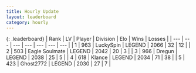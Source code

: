 ```yaml
---
title: Hourly Update
layout: leaderboard
category: hourly
---
```


{: .leaderboard}
| Rank | LV | Player | Division | Elo | Wins | Losses |
| --- | --- | --- | --- | --- | --- | --- |
| <span data-change="0">1</span> | 963 | <span title="ID: 498412">LuckySpin</span> | LEGEND | <span data-change="0">2066</span> | <span data-change="0">32</span> | <span data-change="0">12</span> |
| <span data-change="0">2</span> | 503 | <span title="ID: 512212">Eagle Soulmate</span> | LEGEND | <span data-change="0">2042</span> | <span data-change="0">20</span> | <span data-change="0">3</span> |
| <span data-change="1">3</span> | 966 | <span title="ID: 337810">Dregun</span> | LEGEND | <span data-change="0">2038</span> | <span data-change="0">25</span> | <span data-change="0">5</span> |
| <span data-change="-1">4</span> | 618 | <span title="ID: 518429">Klance</span> | LEGEND | <span data-change="-5">2034</span> | <span data-change="3">71</span> | <span data-change="2">38</span> |
| <span data-change="0">5</span> | 423 | <span title="ID: 336637">Ghost2772</span> | LEGEND | <span data-change="0">2030</span> | <span data-change="0">27</span> | <span data-change="0">7</span> |